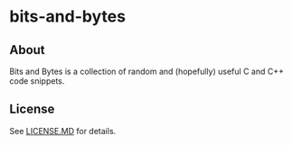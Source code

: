 # bits-and-bytes

## About

Bits and Bytes is a collection of random and (hopefully) useful C and C++ code snippets.

## License

See [LICENSE.MD](LICENSE.MD) for details.
